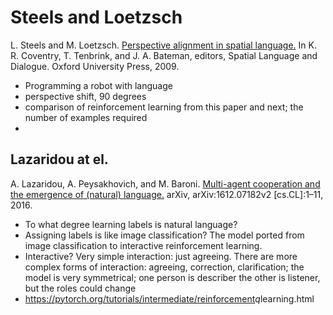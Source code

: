 # Steels and Loetzsch

L. Steels and M. Loetzsch. [Perspective alignment in spatial language.](https://doi.org/10.48550/arXiv.cs/0605012) In K. R. Coventry, T. Tenbrink, and J. A. Bateman, editors, Spatial Language and Dialogue. Oxford University Press, 2009.

* Programming a robot with language
* perspective shift, 90 degrees
* comparison of reinforcement learning from this paper and next; the number of examples required
* 

## Lazaridou at el.

A. Lazaridou, A. Peysakhovich, and M. Baroni. [Multi-agent cooperation and the emergence of (natural) language.](http://arxiv.org/abs/1612.07182) arXiv, arXiv:1612.07182v2 [cs.CL]:1–11, 2016.

* To what degree learning labels is natural language?
* Assigning labels is like image classification? The model ported from image classification to interactive reinforcement learning.
* Interactive? Very simple interaction: just agreeing. There are more complex forms of interaction: agreeing, correction, clarification; the model is very symmetrical; one person is describer the other is listener, but the roles could change
* <https://pytorch.org/tutorials/intermediate/reinforcement>*q*learning.html
